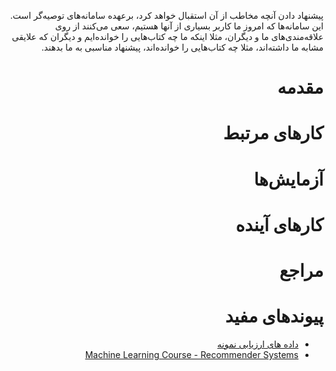 <div dir=rtl>

پیشنهاد دادن آنچه مخاطب از آن استقبال خواهد کرد، برعهده سامانه‌های توصیه‌گر است. این سامانه‌ها که امروز ما کاربر بسیاری از آنها هستیم، سعی می‌کنند از روی علاقه‌مندی‌های ما و دیگران، مثلا اینکه ما چه کتاب‌هایی را خوانده‌ایم و دیگران که علایقی مشابه ما داشته‌اند، مثلا چه کتاب‌هایی را خوانده‌اند، پیشنهاد مناسبی به ما بدهند.

# مقدمه

# کارهای مرتبط

# آزمایش‌ها

# کارهای آینده

# مراجع

# پیوندهای مفید
+ [داده های ارزیابی نمونه](http://archive.ics.uci.edu/ml/datasets/Entree+Chicago+Recommendation+Data)
+ [Machine Learning Course - Recommender Systems](https://class.coursera.org/ml-003/lecture/preview)
